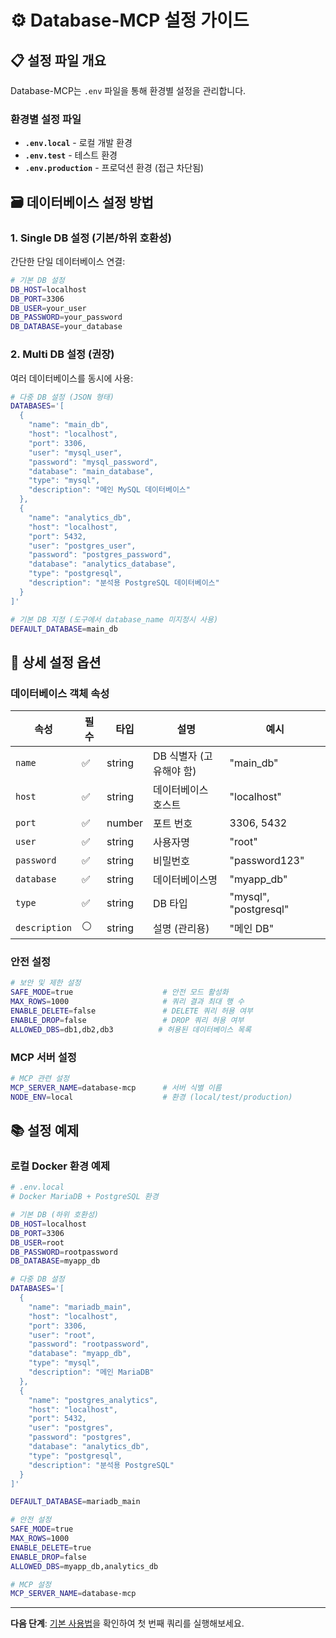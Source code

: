# ⚙️ Database-MCP 설정 가이드

## 📋 설정 파일 개요

Database-MCP는 `.env` 파일을 통해 환경별 설정을 관리합니다.

### 환경별 설정 파일
- **`.env.local`** - 로컬 개발 환경
- **`.env.test`** - 테스트 환경  
- **`.env.production`** - 프로덕션 환경 (접근 차단됨)

## 🗃️ 데이터베이스 설정 방법

### 1. Single DB 설정 (기본/하위 호환성)

간단한 단일 데이터베이스 연결:
```bash
# 기본 DB 설정
DB_HOST=localhost
DB_PORT=3306
DB_USER=your_user
DB_PASSWORD=your_password
DB_DATABASE=your_database
```

### 2. Multi DB 설정 (권장)

여러 데이터베이스를 동시에 사용:
```bash
# 다중 DB 설정 (JSON 형태)
DATABASES='[
  {
    "name": "main_db",
    "host": "localhost",
    "port": 3306,
    "user": "mysql_user",
    "password": "mysql_password",
    "database": "main_database",
    "type": "mysql",
    "description": "메인 MySQL 데이터베이스"
  },
  {
    "name": "analytics_db",
    "host": "localhost",
    "port": 5432,
    "user": "postgres_user",
    "password": "postgres_password", 
    "database": "analytics_database",
    "type": "postgresql",
    "description": "분석용 PostgreSQL 데이터베이스"
  }
]'

# 기본 DB 지정 (도구에서 database_name 미지정시 사용)
DEFAULT_DATABASE=main_db
```

## 🔧 상세 설정 옵션

### 데이터베이스 객체 속성

| 속성 | 필수 | 타입 | 설명 | 예시 |
|------|------|------|------|------|
| `name` | ✅ | string | DB 식별자 (고유해야 함) | "main_db" |
| `host` | ✅ | string | 데이터베이스 호스트 | "localhost" |
| `port` | ✅ | number | 포트 번호 | 3306, 5432 |
| `user` | ✅ | string | 사용자명 | "root" |
| `password` | ✅ | string | 비밀번호 | "password123" |
| `database` | ✅ | string | 데이터베이스명 | "myapp_db" |
| `type` | ✅ | string | DB 타입 | "mysql", "postgresql" |
| `description` | ⚪ | string | 설명 (관리용) | "메인 DB" |

### 안전 설정

```bash
# 보안 및 제한 설정
SAFE_MODE=true                    # 안전 모드 활성화
MAX_ROWS=1000                     # 쿼리 결과 최대 행 수
ENABLE_DELETE=false               # DELETE 쿼리 허용 여부
ENABLE_DROP=false                 # DROP 쿼리 허용 여부
ALLOWED_DBS=db1,db2,db3          # 허용된 데이터베이스 목록
```

### MCP 서버 설정

```bash
# MCP 관련 설정
MCP_SERVER_NAME=database-mcp      # 서버 식별 이름
NODE_ENV=local                    # 환경 (local/test/production)
```

## 📚 설정 예제

### 로컬 Docker 환경 예제

```bash
# .env.local
# Docker MariaDB + PostgreSQL 환경

# 기본 DB (하위 호환성)
DB_HOST=localhost
DB_PORT=3306
DB_USER=root
DB_PASSWORD=rootpassword
DB_DATABASE=myapp_db

# 다중 DB 설정
DATABASES='[
  {
    "name": "mariadb_main",
    "host": "localhost",
    "port": 3306,
    "user": "root",
    "password": "rootpassword",
    "database": "myapp_db",
    "type": "mysql",
    "description": "메인 MariaDB"
  },
  {
    "name": "postgres_analytics",
    "host": "localhost",
    "port": 5432,
    "user": "postgres",
    "password": "postgres",
    "database": "analytics_db",
    "type": "postgresql",
    "description": "분석용 PostgreSQL"
  }
]'

DEFAULT_DATABASE=mariadb_main

# 안전 설정
SAFE_MODE=true
MAX_ROWS=1000
ENABLE_DELETE=true
ENABLE_DROP=false
ALLOWED_DBS=myapp_db,analytics_db

# MCP 설정
MCP_SERVER_NAME=database-mcp
```

---

**다음 단계**: [기본 사용법](03-basic-usage.md)을 확인하여 첫 번째 쿼리를 실행해보세요.

